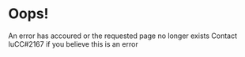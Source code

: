 # Oops!
An error has accoured or the requested page no longer exists
Contact IuCC#2167 if you believe this is an error